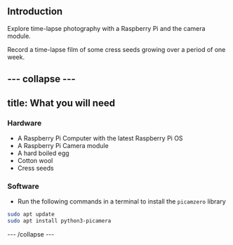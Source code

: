 ## Introduction

Explore time-lapse photography with a Raspberry Pi and the camera module.

Record a time-lapse film of some cress seeds growing over a period of one week.

--- collapse ---
---
title: What you will need
---
### Hardware

+ A Raspberry Pi Computer with the latest Raspberry Pi OS
+ A Raspberry Pi Camera module
+ A hard boiled egg
+ Cotton wool
+ Cress seeds

### Software

+ Run the following commands in a terminal to install the `picamzero` library

```bash
sudo apt update 
sudo apt install python3-picamera
```

--- /collapse ---


